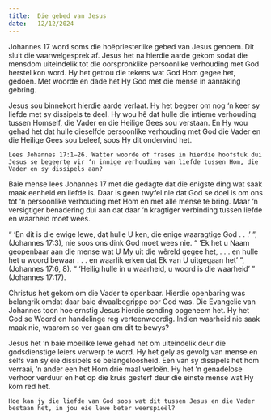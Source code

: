 ```yaml
---
title:  Die gebed van Jesus
date:   12/12/2024
---
```


Johannes 17 word soms die hoëpriesterlike gebed van Jesus genoem. Dit sluit die vaarwelgesprek af. Jesus het na hierdie aarde gekom sodat die mensdom uiteindelik tot die oorspronklike persoonlike verhouding met God herstel kon word. Hy het getrou die tekens wat God Hom gegee het, gedoen. Met woorde en dade het Hy God met die mense in aanraking gebring.

Jesus sou binnekort hierdie aarde verlaat. Hy het begeer om nog ‘n keer sy liefde met sy dissipels te deel. Hy wou hê dat hulle die intieme verhouding tussen Homself, die Vader en die Heilige Gees sou verstaan. En Hy wou gehad het dat hulle dieselfde persoonlike verhouding met God die Vader en die Heilige Gees sou beleef, soos Hy dit ondervind het.

`Lees Johannes 17:1–26. Watter woorde of frases in hierdie hoofstuk dui Jesus se begeerte vir ‘n innige verhouding van liefde tussen Hom, die Vader en sy dissipels aan?`

Baie mense lees Johannes 17 met die gedagte dat die enigste ding wat saak maak eenheid en liefde is. Daar is geen twyfel nie dat God se doel is om ons tot ‘n persoonlike verhouding met Hom en met alle mense te bring. Maar ‘n versigtiger benadering dui aan dat daar ‘n kragtiger verbinding tussen liefde en waarheid moet wees.

“ ‘En dit is die ewige lewe, dat hulle U ken, die enige waaragtige God . . .’ ”, (Johannes 17:3), nie soos ons dink God moet wees nie. “ ‘Ek het u Naam geopenbaar aan die mense wat U My uit die wêreld gegee het, . . . en hulle het u woord bewaar . . . en waarlik erken dat Ek van U uitgegaan het’ ”, (Johannes 17:6, 8). “ ‘Heilig hulle in u waarheid, u woord is die waarheid’ ” (Johannes 17:17).

Christus het gekom om die Vader te openbaar. Hierdie openbaring was belangrik omdat daar baie dwaalbegrippe oor God was. Die Evangelie van Johannes toon hoe ernstig Jesus hierdie sending opgeneem het. Hy het God se Woord en handelinge reg verteenwoordig. Indien waarheid nie saak maak nie, waarom so ver gaan om dit te bewys?

Jesus het ‘n baie moeilike lewe gehad net om uiteindelik deur die godsdienstige leiers verwerp te word. Hy het gely as gevolg van mense en selfs van sy eie dissipels se belangeloosheid. Een van sy dissipels het hom verraai, ‘n ander een het Hom drie maal verloën. Hy het ‘n genadelose verhoor verduur en het op die kruis gesterf deur die einste mense wat Hy kom red het.

`Hoe kan jy die liefde van God soos wat dit tussen Jesus en die Vader bestaan het, in jou eie lewe beter weerspieël?`